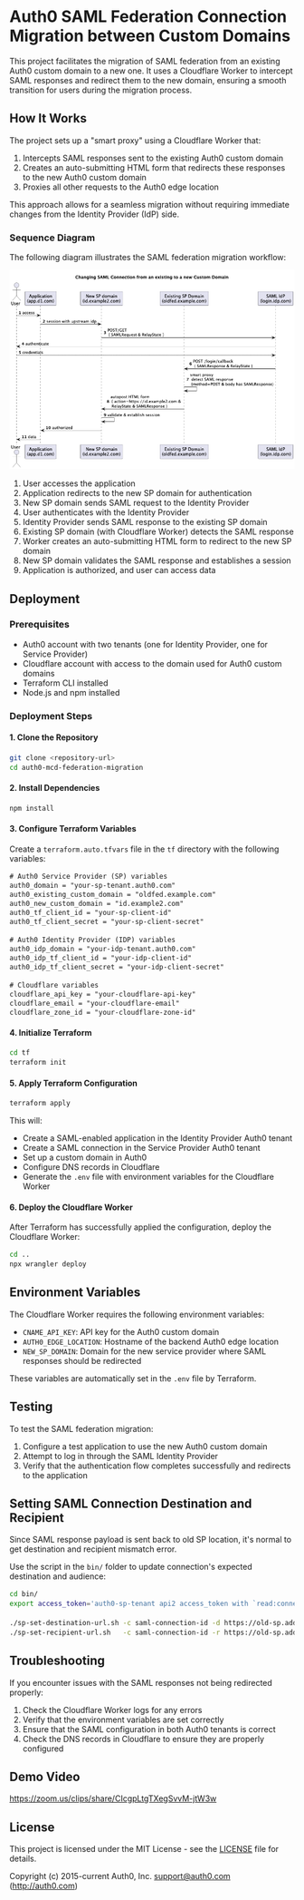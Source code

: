 # Auth0 SAML Federation Connection Migration between Custom Domains

This project facilitates the migration of SAML federation from an existing Auth0 custom domain to a new one. It uses a Cloudflare Worker to intercept SAML responses and redirect them to the new domain, ensuring a smooth transition for users during the migration process.

## How It Works

The project sets up a "smart proxy" using a Cloudflare Worker that:

1. Intercepts SAML responses sent to the existing Auth0 custom domain
2. Creates an auto-submitting HTML form that redirects these responses to the new Auth0 custom domain
3. Proxies all other requests to the Auth0 edge location

This approach allows for a seamless migration without requiring immediate changes from the Identity Provider (IdP) side.

### Sequence Diagram

The following diagram illustrates the SAML federation migration workflow:

![SAML Migration Workflow](sequence/saml-migration.png)

1. User accesses the application
2. Application redirects to the new SP domain for authentication
3. New SP domain sends SAML request to the Identity Provider
4. User authenticates with the Identity Provider
5. Identity Provider sends SAML response to the existing SP domain
6. Existing SP domain (with Cloudflare Worker) detects the SAML response
7. Worker creates an auto-submitting HTML form to redirect to the new SP domain
8. New SP domain validates the SAML response and establishes a session
9. Application is authorized, and user can access data

## Deployment

### Prerequisites

- Auth0 account with two tenants (one for Identity Provider, one for Service Provider)
- Cloudflare account with access to the domain used for Auth0 custom domains
- Terraform CLI installed
- Node.js and npm installed

### Deployment Steps

#### 1. Clone the Repository

```bash
git clone <repository-url>
cd auth0-mcd-federation-migration
```

#### 2. Install Dependencies

```bash
npm install
```

#### 3. Configure Terraform Variables

Create a `terraform.auto.tfvars` file in the `tf` directory with the following variables:

```hcl
# Auth0 Service Provider (SP) variables
auth0_domain = "your-sp-tenant.auth0.com"
auth0_existing_custom_domain = "oldfed.example.com"
auth0_new_custom_domain = "id.example2.com"
auth0_tf_client_id = "your-sp-client-id"
auth0_tf_client_secret = "your-sp-client-secret"

# Auth0 Identity Provider (IDP) variables
auth0_idp_domain = "your-idp-tenant.auth0.com"
auth0_idp_tf_client_id = "your-idp-client-id"
auth0_idp_tf_client_secret = "your-idp-client-secret"

# Cloudflare variables
cloudflare_api_key = "your-cloudflare-api-key"
cloudflare_email = "your-cloudflare-email"
cloudflare_zone_id = "your-cloudflare-zone-id"
```

#### 4. Initialize Terraform

```bash
cd tf
terraform init
```

#### 5. Apply Terraform Configuration

```bash
terraform apply
```

This will:

- Create a SAML-enabled application in the Identity Provider Auth0 tenant
- Create a SAML connection in the Service Provider Auth0 tenant
- Set up a custom domain in Auth0
- Configure DNS records in Cloudflare
- Generate the `.env` file with environment variables for the Cloudflare Worker

#### 6. Deploy the Cloudflare Worker

After Terraform has successfully applied the configuration, deploy the Cloudflare Worker:

```bash
cd ..
npx wrangler deploy
```

## Environment Variables

The Cloudflare Worker requires the following environment variables:

- `CNAME_API_KEY`: API key for the Auth0 custom domain
- `AUTH0_EDGE_LOCATION`: Hostname of the backend Auth0 edge location
- `NEW_SP_DOMAIN`: Domain for the new service provider where SAML responses should be redirected

These variables are automatically set in the `.env` file by Terraform.

## Testing

To test the SAML federation migration:

1. Configure a test application to use the new Auth0 custom domain
2. Attempt to log in through the SAML Identity Provider
3. Verify that the authentication flow completes successfully and redirects to the application

## Setting SAML Connection Destination and Recipient
Since SAML response payload is sent back to old SP location, it's normal to get destination and recipient mismatch error.

Use the script in the `bin/` folder to update connection's expected destination and audience:

```bash
cd bin/
export access_token='auth0-sp-tenant api2 access_token with `read:connections` and `update:connections` scope'

./sp-set-destination-url.sh -c saml-connection-id -d https://old-sp.address/login/callback
./sp-set-recipient-url.sh   -c saml-connection-id -r https://old-sp.address/login/callback
```

## Troubleshooting

If you encounter issues with the SAML responses not being redirected properly:

1. Check the Cloudflare Worker logs for any errors
2. Verify that the environment variables are set correctly
3. Ensure that the SAML configuration in both Auth0 tenants is correct
4. Check the DNS records in Cloudflare to ensure they are properly configured

## Demo Video
https://zoom.us/clips/share/CIcgpLtgTXegSvvM-jtW3w 

## License

This project is licensed under the MIT License - see the [LICENSE](LICENSE) file for details.

Copyright (c) 2015-current Auth0, Inc. <support@auth0.com> (http://auth0.com)
